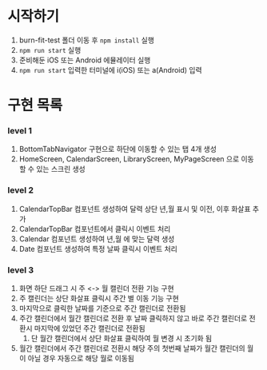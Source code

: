 # 시작하기
1. burn-fit-test 폴더 이동 후 `npm install` 실행
2. `npm run start` 실행
3. 준비해둔 iOS 또는 Android 에뮬레이터 실행
4. `npm run start` 입력한 터미널에 i(iOS) 또는 a(Android) 입력

# 구현 목록
### level 1
1. BottomTabNavigator 구현으로 하단에 이동할 수 있는 탭 4개 생성
2. HomeScreen, CalendarScreen, LibraryScreen, MyPageScreen 으로 이동할 수 있는 스크린 생성

### level 2
1. CalendarTopBar 컴포넌트 생성하여 달력 상단 년,월 표시 및 이전, 이후 화살표 추가
2. CalendarTopBar 컴포넌트에서 클릭시 이벤트 처리
3. Calendar 컴포넌트 생성하여 년,월 에 맞는 달력 생성
4. Date 컴포넌트 생성하여 특정 날짜 클릭시 이벤트 처리

### level 3
1. 화면 하단 드래그 시 주 <-> 월 캘린더 전환 기능 구현
2. 주 캘린더는 상단 화살표 클릭시 주간 별 이동 기능 구현
3. 마지막으로 클릭한 날짜를 기준으로 주간 캘린더로 전환됨
4. 주간 캘린더에서 월간 캘린더로 전환 후 날짜 클릭하지 않고 바로 주간 캘린더로 전환시 마지막에 있었던 주간 캘린더로 전환됨
   1. 단 월간 캘린더에서 상단 화살표 클릭하여 월 변경 시 초기화 됨
5. 월간 캘린더에서 주간 캘린더로 전환시 해당 주의 첫번째 날짜가 월간 캘린더의 월이 아닐 경우 자동으로 해당 월로 이동됨

